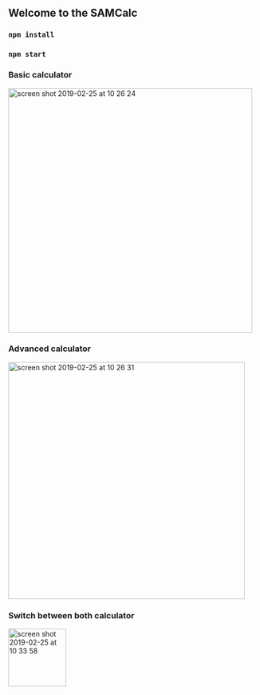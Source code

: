 ## Welcome to the SAMCalc

### `npm install`

### `npm start`

### Basic calculator

<img width="489" alt="screen shot 2019-02-25 at 10 26 24" src="https://user-images.githubusercontent.com/17644847/53331366-a0a13b80-38e8-11e9-9798-16ae53417e1f.png">

### Advanced calculator

<img width="474" alt="screen shot 2019-02-25 at 10 26 31" src="https://user-images.githubusercontent.com/17644847/53331405-b7479280-38e8-11e9-99cf-a3296f5484af.png">

### Switch between both calculator

<img width="116" alt="screen shot 2019-02-25 at 10 33 58" src="https://user-images.githubusercontent.com/17644847/53331472-e231e680-38e8-11e9-8746-fac36572706d.png">

